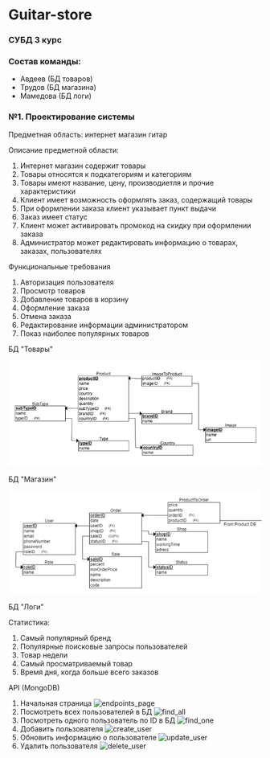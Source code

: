 # Guitar-store
### СУБД 3 курс 

### Состав команды:
- Авдеев (БД товаров)
- Трудов (БД магазина)
- Мамедова (БД логи)


### №1. Проектирование системы
Предметная область: интернет магазин гитар  

Описание предметной области:
1) Интернет магазин содержит товары
2) Товары относятся к подкатегориям и категориям
3) Товары имеют название, цену, производиетля и прочие характеристики
4) Клиент имеет возможность оформлять заказ, содержащий товары 
5) При оформлении заказа клиент указывает пункт выдачи  
6) Заказ имеет статус 
7) Клиент может активировать промокод на скидку при оформлении заказа
8) Администратор может редактировать информацию о товарах, заказах, пользователях

Функциональные требования
1) Авторизация пользователя 
2) Просмотр товаров 
3) Добавление товаров в корзину 
4) Оформление заказа 
5) Отмена заказа 
6) Редактирование информации администратором
7) Показ наиболее популярных товаров

БД "Товары"

![Реляционная схема БД "Товары"](/images/DB_Product_ERDPlus.png)

БД "Магазин"

![Реляционная схема БД "Магазин"](/images/DB_Store_ERDPlus.jpg)

БД "Логи"

Статистика:
1) Самый популярный бренд
2) Популярные поисковые запросы пользователей
3) Товар недели
4) Самый просматриваемый товар
5) Время дня, когда больше всего заказов


API (MongoDB)

1. Начальная страница 
![endpoints_page](/images/fastapi1.jpg)
2. Посмотреть всех пользователей в БД
![find_all](/images/get_all.jpg)
3. Посмотреть одного пользователь по ID в БД
![find_one](/images/get_one.jpg)
4. Добавить пользователя
![create_user](/images/create.jpg)
5. Обновить информацию о пользователе
![update_user](/images/update.jpg)
6. Удалить пользователя
![delete_user](/images/delete.jpg)























